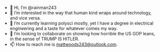 - 👋 Hi, I’m @rainman243
- 👀 I’m interested in the way that human kind wraps around technology, and vice versa.
- 🌱 I’m currently learning polysci mostly, yet I have a degree in electrical engineering and a taste for whatever comes my way.
- 💞️ I’m looking to collaborate on showing how horrible the US GOP leans, in the sense of TRUMP IS HITLER.
- 📫 How to reach me is mattwoods243@outlook.com.

<!---
rainman243/rainman243 is a ✨ special ✨ repository because its `README.md` (this file) appears on your GitHub profile.
You can click the Preview link to take a look at your changes.
--->
